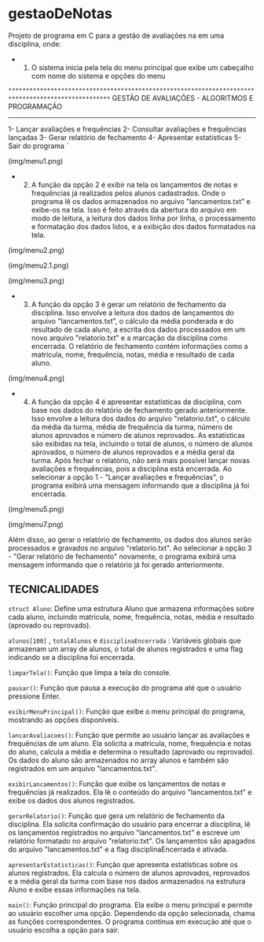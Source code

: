 # gestaoDeNotas

Projeto de programa em C para a gestão de avaliações na em uma disciplina, onde: 

* 1. O sistema inicia pela tela do menu principal que exibe um cabeçalho com nome do sistema e opções do menu

` *************************************************************************************************** `
                         GESTÃO DE AVALIAÇÕES - ALGORITMOS E PROGRAMAÇÃO 
  *************************************************************************************************** 
1- Lançar avaliações e frequências
2- Consultar avaliações e frequências lançadas
3- Gerar relatório de fechamento
4- Apresentar estatísticas
5- Sair do programa
`

(img/menu1.png)

* 2. A função da opção 2 é exibir na tela os lançamentos de notas e frequências já realizados pelos alunos cadastrados. Onde o programa lê os dados armazenados no arquivo "lancamentos.txt" e exibe-os na tela. Isso é feito através da abertura do arquivo em modo de leitura, a leitura dos dados linha por linha, o processamento e formatação dos dados lidos, e a exibição dos dados formatados na tela.

(img/menu2.png)

(img/menu2.1.png)

(img/menu3.png)



* 3. A função da opção 3 é gerar um relatório de fechamento da disciplina. Isso envolve a leitura dos dados de lançamentos do arquivo "lancamentos.txt", o cálculo da média ponderada e do resultado de cada aluno, a escrita dos dados processados em um novo arquivo "relatorio.txt" e a marcação da disciplina como encerrada. O relatório de fechamento contém informações como a matrícula, nome, frequência, notas, média e resultado de cada aluno.

(img/menu4.png)


* 4. A função da opção 4 é apresentar estatísticas da disciplina, com base nos dados do relatório de fechamento gerado anteriormente. Isso envolve a leitura dos dados do arquivo "relatorio.txt", o cálculo da média da turma, média de frequência da turma, número de alunos aprovados e número de alunos reprovados. As estatísticas são exibidas na tela, incluindo o total de alunos, o número de alunos aprovados, o número de alunos reprovados e a média geral da turma. Após fechar o relatório, não será mais possível lançar novas avaliações e frequências, pois a disciplina está encerrada. Ao selecionar a opção 1 - "Lançar avaliações e frequências", o programa exibirá uma mensagem informando que a disciplina já foi encerrada.

(img/menu5.png)

(img/menu7.png)


Além disso, ao gerar o relatório de fechamento, os dados dos alunos serão processados e gravados no arquivo "relatorio.txt". Ao selecionar a opção 3 - "Gerar relatório de fechamento" novamente, o programa exibirá uma mensagem informando que o relatório já foi gerado anteriormente.

## TECNICALIDADES

`struct Aluno`: Define uma estrutura Aluno que armazena informações sobre cada aluno, incluindo matrícula, nome, frequência, notas, média e resultado (aprovado ou reprovado).

`alunos[100]` , `totalAlunos` e `disciplinaEncerrada` : Variáveis globais que armazenam um array de alunos, o total de alunos registrados e uma flag indicando se a disciplina foi encerrada.

`limparTela()`: Função que limpa a tela do console.

`pausar()`: Função que pausa a execução do programa até que o usuário pressione Enter.

`exibirMenuPrincipal()`: Função que exibe o menu principal do programa, mostrando as opções disponíveis.

`lancarAvaliacoes()`: Função que permite ao usuário lançar as avaliações e frequências de um aluno. Ela solicita a matrícula, nome, frequência e notas do aluno, calcula a média e determina o resultado (aprovado ou reprovado). Os dados do aluno são armazenados no array alunos e também são registrados em um arquivo "lancamentos.txt".

`exibirLancamentos()`: Função que exibe os lançamentos de notas e frequências já realizados. Ela lê o conteúdo do arquivo "lancamentos.txt" e exibe os dados dos alunos registrados.

`gerarRelatorio()`: Função que gera um relatório de fechamento da disciplina. Ela solicita confirmação do usuário para encerrar a disciplina, lê os lançamentos registrados no arquivo "lancamentos.txt" e escreve um relatório formatado no arquivo "relatorio.txt". Os lançamentos são apagados do arquivo "lancamentos.txt" e a flag disciplinaEncerrada é ativada.

`apresentarEstatisticas()`: Função que apresenta estatísticas sobre os alunos registrados. Ela calcula o número de alunos aprovados, reprovados e a média geral da turma com base nos dados armazenados na estrutura Aluno e exibe essas informações na tela.

`main()`: Função principal do programa. Ela exibe o menu principal e permite ao usuário escolher uma opção. Dependendo da opção selecionada, chama as funções correspondentes. O programa continua em execução até que o usuário escolha a opção para sair.